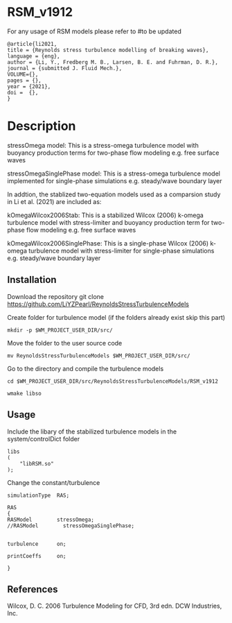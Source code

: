 # RSM_v1912

For any usage of RSM models please refer to  #to be updated 

	@article{li2021,
	title = {Reynolds stress turbulence modelling of breaking waves},
  	language = {eng},
  	author = {Li, Y., Fredberg M. B., Larsen, B. E. and Fuhrman, D. R.},
	journal = {submitted J. Fluid Mech.},
	VOLUME={},
  	pages = {},
  	year = {2021},
	doi =  {},
	} 

# Description
stressOmega model: 
This is a stress-omega turbulence model with buoyancy production terms for two-phase flow modeling e.g. free surface waves

stressOmegaSinglePhase model:
This is a stress-omega turbulence model implemented for single-phase simulations e.g. steady/wave boundary layer


In addtion, the stablized two-equation models used as a comparsion study in Li et al. (2021) are included as:

kOmegaWilcox2006Stab:
This is a stabilized Wilcox (2006) k-omega turbulence model with stress-limiter and buoyancy production term for two-phase flow modeling e.g. free surface waves

kOmegaWilcox2006SinglePhase:
This is a single-phase Wilcox (2006) k-omega turbulence model with stress-limiter for single-phase simulations e.g. steady/wave boundary layer


## Installation
Download the repository
        git clone https://github.com/LiYZPearl/ReynoldsStressTurbulenceModels 

Create folder for turbulence model (if the folders already exist skip this part)

	mkdir -p $WM_PROJECT_USER_DIR/src/

Move the folder to the user source code

	mv ReynoldsStressTurbulenceModels $WM_PROJECT_USER_DIR/src/
	
Go to the directory and compile the turbulence models

	cd $WM_PROJECT_USER_DIR/src/ReynoldsStressTurbulenceModels/RSM_v1912
	
	wmake libso	
	
	
## Usage
Include the libary of the stabilized turbulence models in the system/controlDict folder

	libs
	(
    	"libRSM.so"
	);

Change the constant/turbulence


	simulationType  RAS;

	RAS
	{
	RASModel        stressOmega;
	//RASModel        stressOmegaSinglePhase;
	

	turbulence      on;

	printCoeffs     on;

	}


## References
Wilcox, D. C. 2006 Turbulence Modeling for CFD, 3rd edn. DCW Industries, Inc.


	
